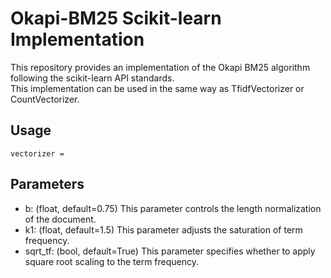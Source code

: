 # Okapi-BM25 Scikit-learn Implementation

This repository provides an implementation of the Okapi BM25 algorithm following the scikit-learn API standards. \
This implementation can be used in the same way as TfidfVectorizer or CountVectorizer.

## Usage
```
vectorizer = 
```

## Parameters
- b: (float, default=0.75) This parameter controls the length normalization of the document.
- k1: (float, default=1.5) This parameter adjusts the saturation of term frequency.
- sqrt_tf: (bool, default=True) This parameter specifies whether to apply square root scaling to the term frequency.
